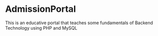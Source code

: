 # AdmissionPortal
This is an educative portal that teaches some fundamentals of Backend Technology using PHP and MySQL
